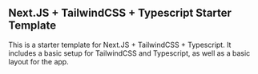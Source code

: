 ## Next.JS + TailwindCSS + Typescript Starter Template

This is a starter template for Next.JS + TailwindCSS + Typescript. It includes a basic setup for TailwindCSS and Typescript, as well as a basic layout for the app.
